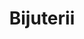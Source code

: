 ---
title: "Bijuterii"
image: "/bijuterii.svg"
category: Bijuterii
layout: category
tag: "De purtat"
---